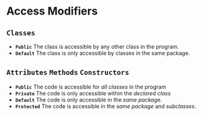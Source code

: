 # Access Modifiers

## `Classes `
- **`Public`** 	The class is accessible by any other class in the program.
- **`Default`** The class is only accessible by classes in the same package.

## `Attributes` `Methods` `Constructors`
- **`Public`** The code is accessible for *all classes* in the program
- **`Private`** The code is only accessible within the *declared class*
- **`Default`** The code is only accessible in the *same package*.
- **`Protected`** The code is accessible in the *same package* and *subclasses*. 

